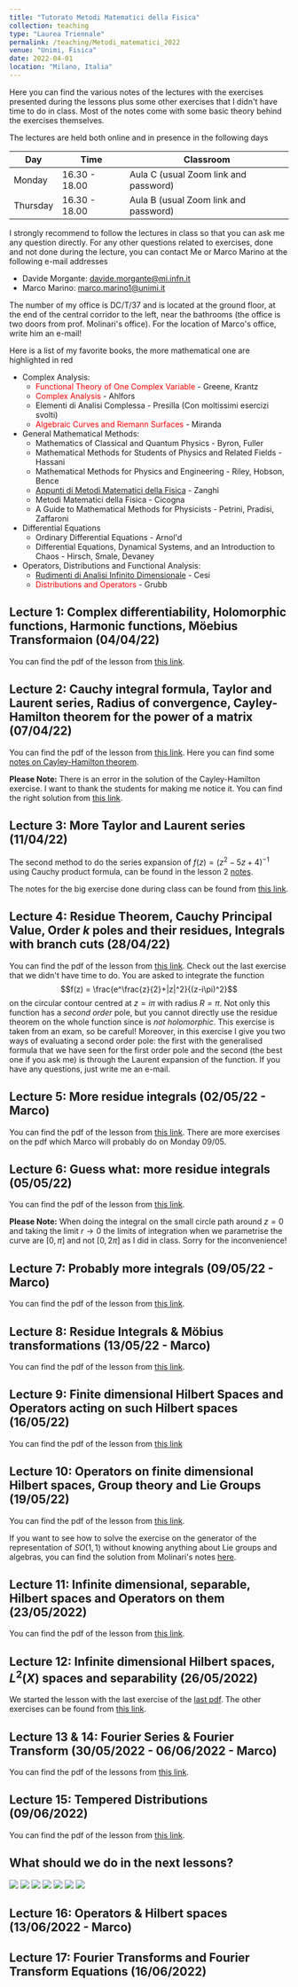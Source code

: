 ```yaml
---
title: "Tutorato Metodi Matematici della Fisica"
collection: teaching
type: "Laurea Triennale"
permalink: /teaching/Metodi_matematici_2022
venue: "Unimi, Fisica"
date: 2022-04-01
location: "Milano, Italia"
---
```


Here you can find the various notes of the lectures with the exercises presented during the lessons plus some other exercises that I didn't have time to do in class. Most of the notes come with some basic theory behind the exercises themselves.

The lectures are held both online and in presence in the following days

| Day       | Time            | Classroom                             |
| --------  | --------------- | ------------------------------------- |
| Monday    | 16.30 - 18.00   | Aula C (usual Zoom link and password) |
| Thursday  | 16.30 - 18.00   | Aula B (usual Zoom link and password) |

I strongly recommend to follow the lectures in class so that you can ask me any question directly. For any other questions related to exercises, done and not done during the lecture, you can contact Me or Marco Marino at the following e-mail addresses

* Davide Morgante: davide.morgante@mi.infn.it
* Marco Marino: marco.marino1@unimi.it

The number of my office is DC/T/37 and is located at the ground floor, at the end of the central corridor to the left, near the bathrooms (the office is two doors from prof. Molinari's office). For the location of Marco's office, write him an e-mail!

Here is a list of my favorite books, the more mathematical one are highlighted in red  

  * Complex Analysis:
    * <span style="color:red">Functional Theory of One Complex Variable</span> - Greene, Krantz
    * <span style="color:red">Complex Analysis</span> - Ahlfors
    * Elementi di Analisi Complessa - Presilla (Con moltissimi esercizi svolti)
    * <span style="color:red">Algebraic Curves and Riemann Surfaces</span> - Miranda
  * General Mathematical Methods:
    * Mathematics of Classical and Quantum Physics - Byron, Fuller
    * Mathematical Methods for Students of Physics and Related Fields - Hassani
    * Mathematical Methods for Physics and Engineering - Riley, Hobson, Bence
    * [Appunti di Metodi Matematici della Fisica](https://www.ge.infn.it/~zanghi/metodi/ZUL.pdf) - Zanghì
    * Metodi Matematici della Fisica - Cicogna
    * A Guide to Mathematical Methods for Physicists - Petrini, Pradisi, Zaffaroni
  * Differential Equations
    * Ordinary Differential Equations - Arnol'd
    * Differential Equations, Dynamical Systems, and an Introduction to Chaos - Hirsch, Smale, Devaney
  * Operators, Distributions and Functional Analysis:
    * [Rudimenti di Analisi Infinito Dimensionale](https://www.roma1.infn.it/~cesi/rudimenti/RAID-s-v03.pdf) - Cesi
    * <span style="color:red">Distributions and Operators</span> - Grubb

## Lecture 1: Complex differentiability, Holomorphic functions, Harmonic functions, Möebius Transformaion (04/04/22)
You can find the pdf of the lesson from [this link](http://DavideMorgante.github.io/files/Lezione1.pdf).

## Lecture 2: Cauchy integral formula, Taylor and Laurent series, Radius of convergence, Cayley-Hamilton theorem for the power of a matrix (07/04/22)
You can find the pdf of the lesson from [this link](http://DavideMorgante.github.io/files/Lezione2.pdf).
Here you can find some [notes on Cayley-Hamilton theorem](https://web.mit.edu/2.151/www/Handouts/CayleyHamilton.pdf).

**Please Note:** There is an error in the solution of the Cayley-Hamilton exercise. I want to thank the students for making me notice it. You can find the right solution from [this link](http://DavideMorgante.github.io/files/CH_corretto.pdf).

## Lecture 3: More Taylor and Laurent series (11/04/22)
The second method to do the series expansion of $f(z) = (z^2-5z+4)^{-1}$ using Cauchy product formula, can be found in the lesson 2 [notes](http://DavideMorgante.github.io/files/Lezione2.pdf).

The notes for the big exercise done during class can be found from [this link](http://DavideMorgante.github.io/files/Lezione3.pdf).

## Lecture 4: Residue Theorem, Cauchy Principal Value, Order $k$ poles and their residues, Integrals with branch cuts (28/04/22)
You can find the pdf of the lesson from [this link](http://DavideMorgante.github.io/files/Lezione4.pdf). Check out the last exercise that we didn't have time to do. You are asked to integrate the function $$f(z) = \frac{e^\frac{z}{2}+|z|^2}{(z-i\pi)^2}$$ on the circular contour centred at $z=i\pi$ with radius $R=\pi$. Not only this function has a *second order* pole, but you cannot directly use the residue theorem on the whole function since is *not holomorphic*. This exercise is taken from an exam, so be careful! Moreover, in this exercise I give you two ways of evaluating a second order pole: the first with the generalised formula that we have seen for the first order pole and the second (the best one if you ask me) is through the Laurent expansion of the function. If you have any questions, just write me an e-mail.

## Lecture 5: More residue integrals (02/05/22 - Marco)
You can find the pdf of the lesson from [this link](http://DavideMorgante.github.io/files/lezione5.pdf). There are more exercises on the pdf which Marco will probably do on Monday 09/05.

## Lecture 6: Guess what: more residue integrals (05/05/22)
You can find the pdf of the lesson from [this link](http://DavideMorgante.github.io/files/Lezione6.pdf).

**Please Note:** When doing the integral on the small circle path around $z=0$ and taking the limit $r\rightarrow 0$ the limits of integration when we parametrise the curve are $[0,\pi]$ and not $[0,2\pi]$ as I did in class. Sorry for the inconvenience!

## Lecture 7: Probably more integrals (09/05/22 - Marco)
You can find the pdf of the lesson from [this link](http://DavideMorgante.github.io/files/lezione5.pdf).

## Lecture 8: Residue Integrals & Möbius transformations (13/05/22 - Marco)
You can find the pdf of the lesson from [this link](http://DavideMorgante.github.io/files/Lezione8.pdf).

## Lecture 9: Finite dimensional Hilbert Spaces and Operators acting on such Hilbert spaces (16/05/22)
You can find the pdf of the lesson from [this link](http://DavideMorgante.github.io/files/Lezione9.pdf)

## Lecture 10: Operators on finite dimensional Hilbert spaces, Group theory and Lie Groups (19/05/22)
You can find the pdf of the lesson from [this link](http://DavideMorgante.github.io/files/Lezione10.pdf).

If you want to see how to solve the exercise on the generator of the representation of $SO(1,1)$ without knowing anything about Lie groups and algebras, you can find the solution from Molinari's notes [here](http://wwwteor.mi.infn.it/~molinari/METODI/TEST/2017_6_27_scan.pdf).

## Lecture 11: Infinite dimensional, separable, Hilbert spaces and Operators on them (23/05/2022)
You can find the pdf of the lesson from [this link](http://DavideMorgante.github.io/files/Lezione11.pdf).

## Lecture 12: Infinite dimensional Hilbert spaces, $L^2(X)$ spaces and separability (26/05/2022)
We started the lesson with the last exercise of the [last pdf](http://DavideMorgante.github.io/files/Lezione11.pdf). The other exercises can be found from [this link](http://DavideMorgante.github.io/files/Lezione12.pdf).

## Lecture 13 & 14: Fourier Series & Fourier Transform (30/05/2022 - 06/06/2022 - Marco)
You can find the pdf of the lessons from [this link](http://DavideMorgante.github.io/files/Lezione13-14.pdf).

## Lecture 15: Tempered Distributions (09/06/2022)
You can find the pdf of the lesson from [this link](http://DavideMorgante.github.io/files/Lezione15.pdf).

## What should we do in the next lessons?
[![](https://api.gh-polls.com/poll/01G520GGW1MQN7Q0PV9TQBNQ5R/Taylor%20%26%20Laurent%20Series)](https://api.gh-polls.com/poll/01G520GGW1MQN7Q0PV9TQBNQ5R/Taylor%20%26%20Laurent%20Series/vote)
[![](https://api.gh-polls.com/poll/01G520GGW1MQN7Q0PV9TQBNQ5R/Residue%20Theorem)](https://api.gh-polls.com/poll/01G520GGW1MQN7Q0PV9TQBNQ5R/Residue%20Theorem/vote)
[![](https://api.gh-polls.com/poll/01G520GGW1MQN7Q0PV9TQBNQ5R/Fourier%20Transform)](https://api.gh-polls.com/poll/01G520GGW1MQN7Q0PV9TQBNQ5R/Fourier%20Transform/vote)
[![](https://api.gh-polls.com/poll/01G520GGW1MQN7Q0PV9TQBNQ5R/Fourier%20Series)](https://api.gh-polls.com/poll/01G520GGW1MQN7Q0PV9TQBNQ5R/Fourier%20Series/vote)
[![](https://api.gh-polls.com/poll/01G520GGW1MQN7Q0PV9TQBNQ5R/Finite%20Dimensional%20Hilbert%20Spaces%20%26%20Operators)](https://api.gh-polls.com/poll/01G520GGW1MQN7Q0PV9TQBNQ5R/Finite%20Dimensional%20Hilbert%20Spaces%20%26%20Operators/vote)
[![](https://api.gh-polls.com/poll/01G520GGW1MQN7Q0PV9TQBNQ5R/Infinite%20Dimensional%20Hilbert%20Spaces%20%26%20Operators)](https://api.gh-polls.com/poll/01G520GGW1MQN7Q0PV9TQBNQ5R/Infinite%20Dimensional%20Hilbert%20Spaces%20%26%20Operators/vote)
[![](https://api.gh-polls.com/poll/01G520GGW1MQN7Q0PV9TQBNQ5R/Distributions)](https://api.gh-polls.com/poll/01G520GGW1MQN7Q0PV9TQBNQ5R/Distributions/vote)

## Lecture 16: Operators & Hilbert spaces (13/06/2022 - Marco)

## Lecture 17: Fourier Transforms and Fourier Transform Equations (16/06/2022)
 
